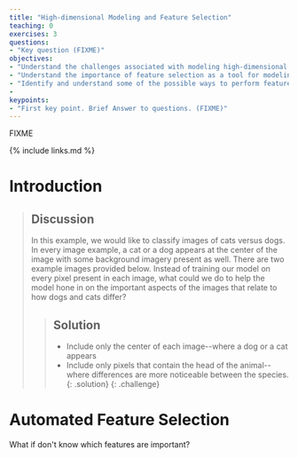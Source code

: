 ```yaml
---
title: "High-dimensional Modeling and Feature Selection"
teaching: 0
exercises: 3
questions:
- "Key question (FIXME)"
objectives:
- "Understand the challenges associated with modeling high-dimensional data"
- "Understand the importance of feature selection as a tool for modeling high-dimensional data"
- "Identify and understand some of the possible ways to perform feature selection"
- 
keypoints:
- "First key point. Brief Answer to questions. (FIXME)"
---
```

FIXME

{% include links.md %}

# Introduction

> ## Discussion
> In this example, we would like to classify images of cats versus dogs. In every image example, a cat or a dog appears at the center of the image with some background imagery present as well. There are two example images provided below. Instead of training our model on every pixel present in each image, what could we do to help the model hone in on the important aspects of the images that relate to how dogs and cats differ?
> 
>
> > ## Solution
> >  - Include only the center of each image--where a dog or a cat appears
> >  - Include only pixels that contain the head of the animal--where differences are more noticeable between the species.
> {: .solution}
{: .challenge}

# Automated Feature Selection
What if don't know which features are important?
